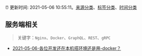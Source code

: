 :alarm_clock: 更新时间: 2021-05-06 10:55:11。[来源分类](../README.md)、[标签分类](../TAGS.md)、[时间分类](../TIMELINE.md)

## 服务端相关


> 关键字：`Nginx`、`Docker`、`GraphQL`、`REST`、`gRPC`



- [2021-05-06-各位开发还在本机搭环境还是用-docker？](https://www.v2ex.com/t/775224) 